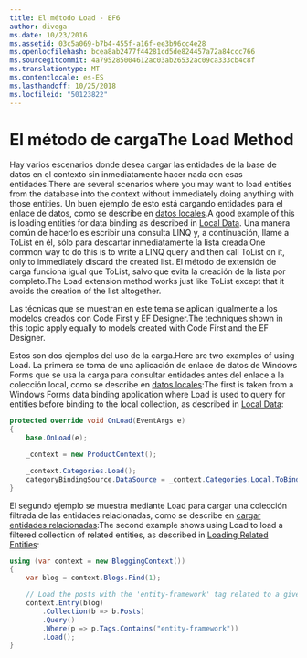 ```yaml
---
title: El método Load - EF6
author: divega
ms.date: 10/23/2016
ms.assetid: 03c5a069-b7b4-455f-a16f-ee3b96cc4e28
ms.openlocfilehash: bcea8ab2477f44281cd5de824457a72a84ccc766
ms.sourcegitcommit: 4a795285004612ac03ab26532ac09ca333cb4c8f
ms.translationtype: MT
ms.contentlocale: es-ES
ms.lasthandoff: 10/25/2018
ms.locfileid: "50123822"
---
```

# <a name="the-load-method"></a><span data-ttu-id="a87d2-102">El método de carga</span><span class="sxs-lookup"><span data-stu-id="a87d2-102">The Load Method</span></span>
<span data-ttu-id="a87d2-103">Hay varios escenarios donde desea cargar las entidades de la base de datos en el contexto sin inmediatamente hacer nada con esas entidades.</span><span class="sxs-lookup"><span data-stu-id="a87d2-103">There are several scenarios where you may want to load entities from the database into the context without immediately doing anything with those entities.</span></span> <span data-ttu-id="a87d2-104">Un buen ejemplo de esto está cargando entidades para el enlace de datos, como se describe en [datos locales](~/ef6/querying/local-data.md).</span><span class="sxs-lookup"><span data-stu-id="a87d2-104">A good example of this is loading entities for data binding as described in [Local Data](~/ef6/querying/local-data.md).</span></span> <span data-ttu-id="a87d2-105">Una manera común de hacerlo es escribir una consulta LINQ y, a continuación, llame a ToList en él, sólo para descartar inmediatamente la lista creada.</span><span class="sxs-lookup"><span data-stu-id="a87d2-105">One common way to do this is to write a LINQ query and then call ToList on it, only to immediately discard the created list.</span></span> <span data-ttu-id="a87d2-106">El método de extensión de carga funciona igual que ToList, salvo que evita la creación de la lista por completo.</span><span class="sxs-lookup"><span data-stu-id="a87d2-106">The Load extension method works just like ToList except that it avoids the creation of the list altogether.</span></span>  

<span data-ttu-id="a87d2-107">Las técnicas que se muestran en este tema se aplican igualmente a los modelos creados con Code First y EF Designer.</span><span class="sxs-lookup"><span data-stu-id="a87d2-107">The techniques shown in this topic apply equally to models created with Code First and the EF Designer.</span></span>  

<span data-ttu-id="a87d2-108">Estos son dos ejemplos del uso de la carga.</span><span class="sxs-lookup"><span data-stu-id="a87d2-108">Here are two examples of using Load.</span></span> <span data-ttu-id="a87d2-109">La primera se toma de una aplicación de enlace de datos de Windows Forms que se usa la carga para consultar entidades antes del enlace a la colección local, como se describe en [datos locales](~/ef6/querying/local-data.md):</span><span class="sxs-lookup"><span data-stu-id="a87d2-109">The first is taken from a Windows Forms data binding application where Load is used to query for entities before binding to the local collection, as described in [Local Data](~/ef6/querying/local-data.md):</span></span>  

``` csharp
protected override void OnLoad(EventArgs e)
{
    base.OnLoad(e);

    _context = new ProductContext();

    _context.Categories.Load();
    categoryBindingSource.DataSource = _context.Categories.Local.ToBindingList();
}
```  

<span data-ttu-id="a87d2-110">El segundo ejemplo se muestra mediante Load para cargar una colección filtrada de las entidades relacionadas, como se describe en [cargar entidades relacionadas](~/ef6/querying/related-data.md):</span><span class="sxs-lookup"><span data-stu-id="a87d2-110">The second example shows using Load to load a filtered collection of related entities, as described in [Loading Related Entities](~/ef6/querying/related-data.md):</span></span>  

``` csharp
using (var context = new BloggingContext())
{
    var blog = context.Blogs.Find(1);

    // Load the posts with the 'entity-framework' tag related to a given blog
    context.Entry(blog)
        .Collection(b => b.Posts)
        .Query()
        .Where(p => p.Tags.Contains("entity-framework"))
        .Load();
}
```  

